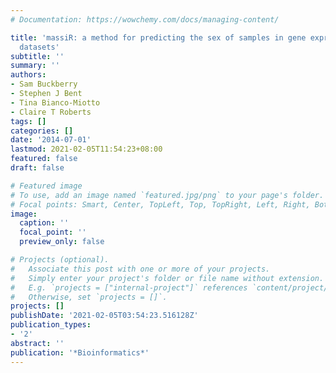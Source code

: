 ```yaml
---
# Documentation: https://wowchemy.com/docs/managing-content/

title: 'massiR: a method for predicting the sex of samples in gene expression microarray
  datasets'
subtitle: ''
summary: ''
authors:
- Sam Buckberry
- Stephen J Bent
- Tina Bianco-Miotto
- Claire T Roberts
tags: []
categories: []
date: '2014-07-01'
lastmod: 2021-02-05T11:54:23+08:00
featured: false
draft: false

# Featured image
# To use, add an image named `featured.jpg/png` to your page's folder.
# Focal points: Smart, Center, TopLeft, Top, TopRight, Left, Right, BottomLeft, Bottom, BottomRight.
image:
  caption: ''
  focal_point: ''
  preview_only: false

# Projects (optional).
#   Associate this post with one or more of your projects.
#   Simply enter your project's folder or file name without extension.
#   E.g. `projects = ["internal-project"]` references `content/project/deep-learning/index.md`.
#   Otherwise, set `projects = []`.
projects: []
publishDate: '2021-02-05T03:54:23.516128Z'
publication_types:
- '2'
abstract: ''
publication: '*Bioinformatics*'
---
```

